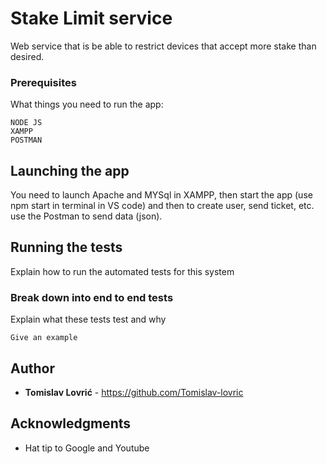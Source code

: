 ﻿# Stake Limit service

Web service that is be able to restrict devices that accept more stake than desired.

### Prerequisites

What things you need to run the app:

```
NODE JS
XAMPP
POSTMAN
```

## Launching the app

You need to launch Apache and MYSql in XAMPP, then start the app (use npm start in terminal in VS code) and then to create user, send ticket, etc. use the Postman to send data (json).

## Running the tests

Explain how to run the automated tests for this system

### Break down into end to end tests

Explain what these tests test and why

```
Give an example
```

## Author

* **Tomislav Lovrić** - https://github.com/Tomislav-lovric

## Acknowledgments

* Hat tip to Google and Youtube
